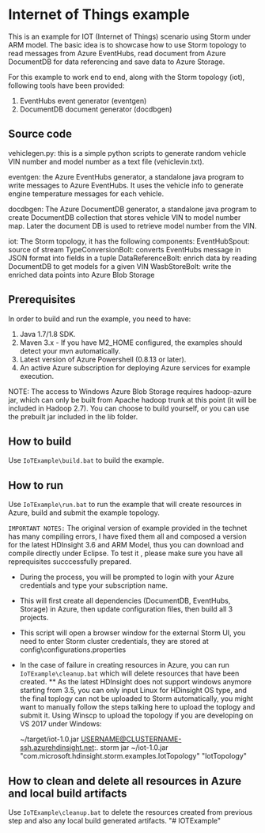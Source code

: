 # Internet of Things example
This is an example for IOT (Internet of Things) scenario using Storm under ARM model. The basic idea is to showcase how to use Storm topology to read messages from Azure EventHubs, read document from Azure DocumentDB for data referencing and save data to Azure Storage.

For this example to work end to end, along with the Storm topology (iot), following tools have been provided:

1. EventHubs event generator (eventgen) 
2. DocumentDB document generator (docdbgen)

## Source code
vehiclegen.py: this is a simple python scripts to generate random vehicle VIN number and model number as a text file (vehiclevin.txt).

eventgen: the Azure EventHubs generator, a standalone java program to write messages to Azure EventHubs. It uses the vehicle info to generate engine temperature messages for each vehicle.

docdbgen: The Azure DocumentDB generator, a standalone java program to create DocumentDB collection that stores vehicle VIN to model number map. Later the document DB is used to retrieve model number from the VIN.

iot: The Storm topology, it has the following components:
EventHubSpout: source of stream
TypeConversionBolt: converts EventHubs message in JSON format into fields in a tuple
DataReferenceBolt: enrich data by reading DocumentDB to get models for a given VIN
WasbStoreBolt: write the enriched data points into Azure Blob Storage

## Prerequisites
In order to build and run the example, you need to have:

1. Java 1.7/1.8 SDK.
2. Maven 3.x - If you have M2_HOME configured, the examples should detect your mvn automatically.
3. Latest version of Azure Powershell (0.8.13 or later).
4. An active Azure subscription for deploying Azure services for example execution.

NOTE: The access to Windows Azure Blob Storage requires hadoop-azure jar, which can only be built from Apache hadoop trunk at this point (it will be included in Hadoop 2.7). You can choose to build yourself, or you can use the prebuilt jar included in the lib folder.

## How to build
Use ```IoTExample\build.bat``` to build the example.

## How to run
Use ```IoTExample\run.bat``` to run the example that will create resources in Azure, build and submit the example topology.

```IMPORTANT NOTES:```
The original version of example provided in the technet has many compiling errors, I have fixed them all and composed a version for the latest HDInsight 3.6 and ARM Model, thus you can download and compile directly under Eclipse. To test it , please make sure you have all reprequisites succcessfully prepared. 

* During the process, you will be prompted to login with your Azure credentials and type your subscription name.
* This will first create all dependencies (DocumentDB, EventHubs, Storage) in Azure, then update configuration files, then build all 3 projects.
* This script will open a browser window for the external Storm UI, you need to enter Storm cluster credentials, they are stored at config\configurations.properties
* In the case of failure in creating resources in Azure, you can run ```IoTExample\cleanup.bat``` which will delete resources that have been created.
** As the latest HDInsight does not support windows anymore starting from 3.5, you can only input Linux for HDinsight OS type, and the final toplogy can not be uploaded to Storm automatically, you might want to manually follow the steps talking here to upload the toplogy and submit it. 
Using Winscp to upload the topology if you are developing on VS 2017 under Windows:

    ~/target/iot-1.0.jar USERNAME@CLUSTERNAME-ssh.azurehdinsight.net:.
    storm jar ~/iot-1.0.jar "com.microsoft.hdinsight.storm.examples.IotTopology"  "IotTopology"

## How to clean and delete all resources in Azure and local build artifacts ###
Use ```IoTExample\cleanup.bat``` to delete the resources created from previous step and also any local build generated artifacts.
"# IOTExample" 
